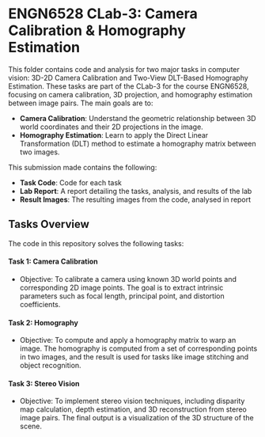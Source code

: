 # ENGN6528 CLab-3: Camera Calibration & Homography Estimation

This folder contains code and analysis for two major tasks in computer vision: 3D-2D Camera Calibration and Two-View DLT-Based Homography Estimation. These tasks are part of the CLab-3 for the course ENGN6528, focusing on camera calibration, 3D projection, and homography estimation between image pairs. The main goals are to:
- **Camera Calibration**: Understand the geometric relationship between 3D world coordinates and their 2D projections in the image.
- **Homography Estimation**: Learn to apply the Direct Linear Transformation (DLT) method to estimate a homography matrix between two images.

This submission made contains the following:
- **Task Code**: Code for each task
- **Lab Report**: A report detailing the tasks, analysis, and results of the lab
- **Result Images**: The resulting images from the code, analysed in report

## Tasks Overview

The code in this repository solves the following tasks:
#### Task 1: Camera Calibration
- Objective: To calibrate a camera using known 3D world points and corresponding 2D image points. The goal is to extract intrinsic parameters such as focal length, principal point, and distortion coefficients.

#### Task 2: Homography
- Objective: To compute and apply a homography matrix to warp an image. The homography is computed from a set of corresponding points in two images, and the result is used for tasks like image stitching and object recognition.

#### Task 3: Stereo Vision
- Objective: To implement stereo vision techniques, including disparity map calculation, depth estimation, and 3D reconstruction from stereo image pairs. The final output is a visualization of the 3D structure of the scene.
